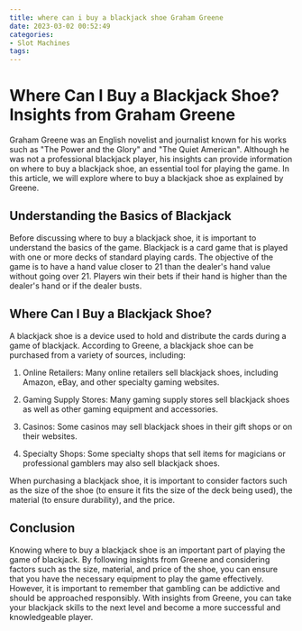 ```yaml
---
title: where can i buy a blackjack shoe Graham Greene
date: 2023-03-02 00:52:49
categories:
- Slot Machines
tags:
---
```

# Where Can I Buy a Blackjack Shoe? Insights from Graham Greene

Graham Greene was an English novelist and journalist known for his works such as "The Power and the Glory" and "The Quiet American". Although he was not a professional blackjack player, his insights can provide information on where to buy a blackjack shoe, an essential tool for playing the game. In this article, we will explore where to buy a blackjack shoe as explained by Greene.

## Understanding the Basics of Blackjack

Before discussing where to buy a blackjack shoe, it is important to understand the basics of the game. Blackjack is a card game that is played with one or more decks of standard playing cards. The objective of the game is to have a hand value closer to 21 than the dealer's hand value without going over 21. Players win their bets if their hand is higher than the dealer's hand or if the dealer busts.

## Where Can I Buy a Blackjack Shoe?

A blackjack shoe is a device used to hold and distribute the cards during a game of blackjack. According to Greene, a blackjack shoe can be purchased from a variety of sources, including:

1. Online Retailers: Many online retailers sell blackjack shoes, including Amazon, eBay, and other specialty gaming websites.

2. Gaming Supply Stores: Many gaming supply stores sell blackjack shoes as well as other gaming equipment and accessories.

3. Casinos: Some casinos may sell blackjack shoes in their gift shops or on their websites.

4. Specialty Shops: Some specialty shops that sell items for magicians or professional gamblers may also sell blackjack shoes.

When purchasing a blackjack shoe, it is important to consider factors such as the size of the shoe (to ensure it fits the size of the deck being used), the material (to ensure durability), and the price.

## Conclusion

Knowing where to buy a blackjack shoe is an important part of playing the game of blackjack. By following insights from Greene and considering factors such as the size, material, and price of the shoe, you can ensure that you have the necessary equipment to play the game effectively. However, it is important to remember that gambling can be addictive and should be approached responsibly. With insights from Greene, you can take your blackjack skills to the next level and become a more successful and knowledgeable player.